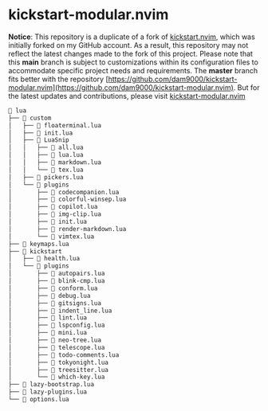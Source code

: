 # kickstart-modular.nvim

**Notice**: This repository is a duplicate of a fork of [kickstart.nvim](https://github.com/nvim-lua/kickstart.nvim),
which was initially forked on my GitHub account.
As a result, this repository may not reflect the latest changes made to the fork of this project.
Please note that this **main** branch is subject to customizations within its configuration files to accommodate specific project needs and requirements.
The **master** branch fits better with the repository [https://github.com/dam9000/kickstart-modular.nvim](https://github.com/dam9000/kickstart-modular.nvim).
But for the latest updates and contributions, please visit [kickstart-modular.nvim](https://github.com/dam9000/kickstart-modular.nvim)

```markdown
📂 lua
├── 📂 custom
│   ├── 📄 floaterminal.lua
│   ├── 📄 init.lua
│   ├── 📂 LuaSnip
│   │   ├── 📄 all.lua
│   │   ├── 📄 lua.lua
│   │   ├── 📄 markdown.lua
│   │   └── 📄 tex.lua
│   ├── 📄 pickers.lua
│   └── 📂 plugins
│       ├── 📄 codecompanion.lua
│       ├── 📄 colorful-winsep.lua
│       ├── 📄 copilot.lua
│       ├── 📄 img-clip.lua
│       ├── 📄 init.lua
│       ├── 📄 render-markdown.lua
│       └── 📄 vimtex.lua
├── 📄 keymaps.lua
├── 📂 kickstart
│   ├── 📄 health.lua
│   └── 📂 plugins
│       ├── 📄 autopairs.lua
│       ├── 📄 blink-cmp.lua
│       ├── 📄 conform.lua
│       ├── 📄 debug.lua
│       ├── 📄 gitsigns.lua
│       ├── 📄 indent_line.lua
│       ├── 📄 lint.lua
│       ├── 📄 lspconfig.lua
│       ├── 📄 mini.lua
│       ├── 📄 neo-tree.lua
│       ├── 📄 telescope.lua
│       ├── 📄 todo-comments.lua
│       ├── 📄 tokyonight.lua
│       ├── 📄 treesitter.lua
│       └── 📄 which-key.lua
├── 📄 lazy-bootstrap.lua
├── 📄 lazy-plugins.lua
└── 📄 options.lua
